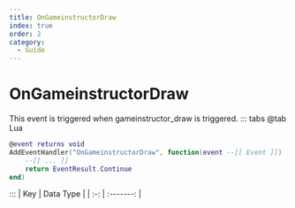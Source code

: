 ```yaml
---
title: OnGameinstructorDraw
index: true
order: 2
category:
  - Guide
---
```


# OnGameinstructorDraw
This event is triggered when gameinstructor_draw is triggered.
::: tabs
@tab Lua
```lua
@event returns void
AddEventHandler("OnGameinstructorDraw", function(event --[[ Event ]])
    --[[ ... ]]
    return EventResult.Continue
end)
```

:::
| Key | Data Type |
| :-: | :-------: |